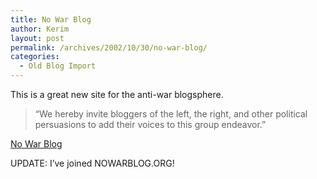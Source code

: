 ```yaml
---
title: No War Blog
author: Kerim
layout: post
permalink: /archives/2002/10/30/no-war-blog/
categories:
  - Old Blog Import
---
```

This is a great new site for the anti-war blogsphere.


>   &#8220;We hereby invite bloggers of the left, the right, and other political persuasions to add their voices to this group endeavor.&#8221;


<a href="http://www.nowarblog.org/" onclick="_gaq.push(['_trackEvent', 'outbound-article', 'http://www.nowarblog.org/', 'No War Blog']);" >No War Blog</a>

UPDATE: I&#8217;ve joined NOWARBLOG.ORG!

